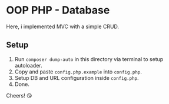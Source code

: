 # OOP PHP - Database
Here, i implemented MVC with a simple CRUD.

## Setup
1. Run `composer dump-auto` in this directory via terminal to setup autoloader.
2. Copy and paste `config.php.example` into `config.php`.
3. Setup DB and URL configuration inside `config.php`.
4. Done.

Cheers! :kissing_heart: